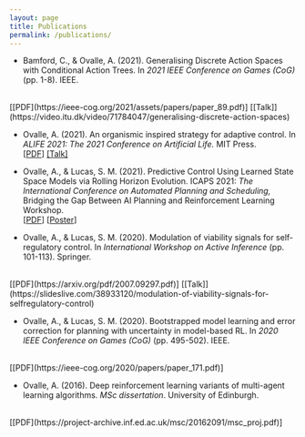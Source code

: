 ```yaml
---
layout: page
title: Publications
permalink: /publications/
---
```


- Bamford, C., & Ovalle, A. (2021). Generalising Discrete Action Spaces with Conditional Action Trees. In *2021 IEEE Conference on Games (CoG)* (pp. 1-8). IEEE.
<br>
[[PDF](https://ieee-cog.org/2021/assets/papers/paper_89.pdf)] [[Talk]](https://video.itu.dk/video/71784047/generalising-discrete-action-spaces)


- Ovalle, A. (2021). An organismic inspired strategy for adaptive control. In *ALIFE 2021: The 2021 Conference on Artificial Life.* MIT Press.
  <br>
  [[PDF](https://direct.mit.edu/isal/proceedings-pdf/isal/33/50/1929969/isal_a_00411.pdf)] [[Talk]](https://www.youtube.com/watch?v=iVH5qDBwlfo)
  <!-- [[Code](https://github.com/yaoyao-liu/mnemonics)] <strong><i style="color:#e74d3c">Oral Presentation</i></strong> -->

- Ovalle, A., & Lucas, S. M. (2021). Predictive Control Using Learned State Space Models via Rolling Horizon Evolution. ICAPS 2021: *The International Conference on Automated Planning and Scheduling,* Bridging the Gap Between AI Planning and Reinforcement Learning Workshop.
  <br>
  [[PDF](https://arxiv.org/pdf/2106.13911)] [[Poster](./assets/posters/SSM-RHE-PRL.pdf)]

- Ovalle, A., & Lucas, S. M. (2020). Modulation of viability signals for self-regulatory control. In *International Workshop on Active Inference* (pp. 101-113). Springer.
<br>
[[PDF](https://arxiv.org/pdf/2007.09297.pdf)]  [[Talk]](https://slideslive.com/38933120/modulation-of-viability-signals-for-selfregulatory-control)

- Ovalle, A., & Lucas, S. M. (2020). Bootstrapped model learning and error correction for planning with uncertainty in model-based RL. In *2020 IEEE Conference on Games (CoG)* (pp. 495-502). IEEE.
<br>
[[PDF](https://ieee-cog.org/2020/papers/paper_171.pdf)]

- Ovalle, A. (2016). Deep reinforcement learning variants of multi-agent learning algorithms. *MSc dissertation*. University of Edinburgh.
<br>
[[PDF](https://project-archive.inf.ed.ac.uk/msc/20162091/msc_proj.pdf)]